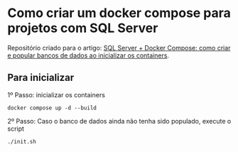 # Como criar um docker compose para projetos com SQL Server

Repositório criado para o artigo: [SQL Server + Docker Compose: como criar e popular bancos de dados ao inicializar os containers](https://dev.to/danilosilva/sql-server-docker-compose-como-criar-e-popular-bancos-de-dados-ao-inicializar-os-containers-4ilf).


## Para inicializar

1º Passo: inicializar os containers

```shell
docker compose up -d --build
```


2º Passo: Caso o banco de dados ainda não tenha sido populado, execute o script

```shell
./init.sh
```
